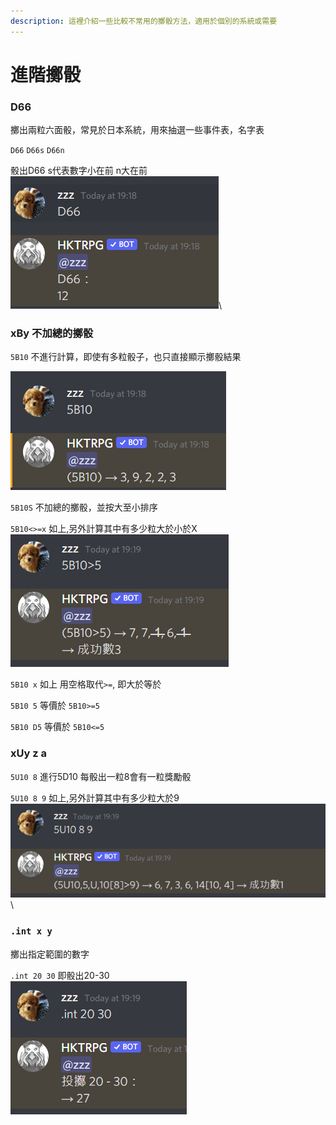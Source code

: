 ```yaml
---
description: 這裡介紹一些比較不常用的擲骰方法，適用於個別的系統或需要
---
```


# 進階擲骰

### D66

擲出兩粒六面骰，常見於日本系統，用來抽選一些事件表，名字表

`D66` `D66s` `D66n`&#x20;

骰出D66 s代表數字小在前 n大在前\
![](<../../.gitbook/assets/image (30).png>)\


### xBy 不加總的擲骰

`5B10` 不進行計算，即使有多粒骰子，也只直接顯示擲骰結果

![](<../../.gitbook/assets/image (43) (1).png>)

`5B10S` 不加總的擲骰，並按大至小排序

`5B10<>=x` 如上,另外計算其中有多少粒大於小於X\
![](<../../.gitbook/assets/image (1) (1).png>)

`5B10 x` 如上 用空格取代`>=`, 即大於等於

`5B10 5` 等價於 `5B10>=5`　&#x20;

`5B10 D5` 等價於 `5B10<=5`

### xUy z a

`5U10 8` 進行5D10 每骰出一粒8會有一粒獎勵骰

`5U10 8 9` 如上,另外計算其中有多少粒大於9\
![](<../../.gitbook/assets/image (24).png>)\


### `.int x y`

擲出指定範圍的數字

`.int 20 30` 即骰出20-30\
![](<../../.gitbook/assets/image (28) (1).png>)
